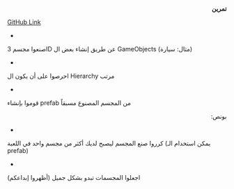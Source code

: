 

<p dir="rtl">
<strong>تمرين</strong></p>


[GitHub Link](https://github.com/kuwaitcodes/gamedev-c1-cw3)



* 
اصنعوا مجسم 3D عن طريق إنشاء بعض ال GameObjects (مثال: سيارة)


* 
احرصوا على أن يكون ال Hierarchy مرتب


* 
قوموا بإنشاء prefab من المجسم المصنوع مسبقاً
<p dir="rtl">
بونص:</p>




* 
كرروا صنع المجسم ليصبح لديك أكثر من مجسم واحد في اللعبة (يمكن استخدام الـ prefab)


* 
اجعلوا المجسمات تبدو بشكل جميل (أظهروا إبداعكم)
